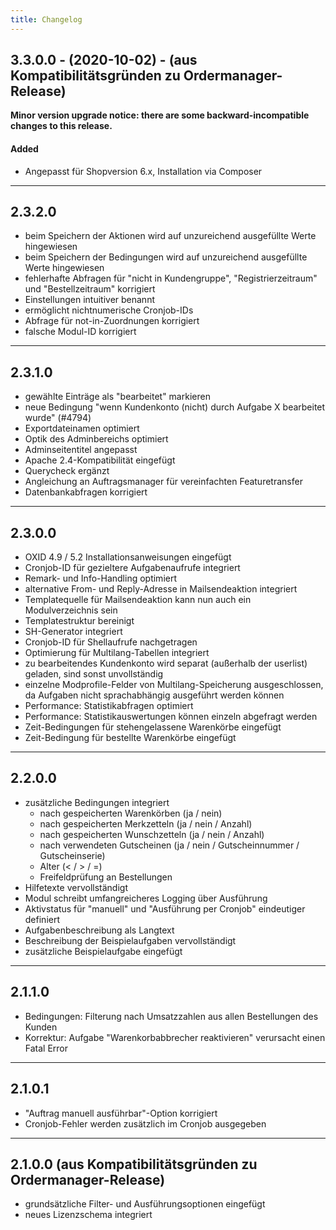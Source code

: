 ```yaml
---
title: Changelog
---
```


## 3.3.0.0 - (2020-10-02) - (aus Kompatibilitätsgründen zu Ordermanager-Release)

**Minor version upgrade notice: there are some backward-incompatible changes to this release.**

#### Added
- Angepasst für Shopversion 6.x, Installation via Composer 

---

## 2.3.2.0
- beim Speichern der Aktionen wird auf unzureichend ausgefüllte Werte hingewiesen
- beim Speichern der Bedingungen wird auf unzureichend ausgefüllte Werte hingewiesen
- fehlerhafte Abfragen für "nicht in Kundengruppe", "Registrierzeitraum" und "Bestellzeitraum" korrigiert 
- Einstellungen intuitiver benannt
- ermöglicht nichtnumerische Cronjob-IDs
- Abfrage für not-in-Zuordnungen korrigiert
- falsche Modul-ID korrigiert

---

## 2.3.1.0
- gewählte Einträge als "bearbeitet" markieren
- neue Bedingung "wenn Kundenkonto (nicht) durch Aufgabe X bearbeitet wurde" (#4794)
- Exportdateinamen optimiert
- Optik des Adminbereichs optimiert
- Adminseitentitel angepasst
- Apache 2.4-Kompatibilität eingefügt
- Querycheck ergänzt
- Angleichung an Auftragsmanager für vereinfachten Featuretransfer
- Datenbankabfragen korrigiert

---

## 2.3.0.0
- OXID 4.9 / 5.2 Installationsanweisungen eingefügt
- Cronjob-ID für gezieltere Aufgabenaufrufe integriert
- Remark- und Info-Handling optimiert
- alternative From- und Reply-Adresse in Mailsendeaktion integriert
- Templatequelle für Mailsendeaktion kann nun auch ein Modulverzeichnis sein
- Templatestruktur bereinigt
- SH-Generator integriert
- Cronjob-ID für Shellaufrufe nachgetragen
- Optimierung für Multilang-Tabellen integriert
- zu bearbeitendes Kundenkonto wird separat (außerhalb der userlist) geladen, sind sonst unvollständig
- einzelne Modprofile-Felder von Multilang-Speicherung ausgeschlossen, da Aufgaben nicht sprachabhängig ausgeführt werden können
- Performance: Statistikabfragen optimiert
- Performance: Statistikauswertungen können einzeln abgefragt werden
- Zeit-Bedingungen für stehengelassene Warenkörbe eingefügt
- Zeit-Bedingung für bestellte Warenkörbe eingefügt

---

## 2.2.0.0
- zusätzliche Bedingungen integriert
  - nach gespeicherten Warenkörben (ja / nein)
  - nach gespeicherten Merkzetteln (ja / nein / Anzahl)
  - nach gespeicherten Wunschzetteln (ja / nein / Anzahl)
  - nach verwendeten Gutscheinen (ja / nein / Gutscheinnummer / Gutscheinserie)
  - Alter (< / > / =)
  - Freifeldprüfung an Bestellungen
- Hilfetexte vervollständigt
- Modul schreibt umfangreicheres Logging über Ausführung
- Aktivstatus für "manuell" und "Ausführung per Cronjob" eindeutiger definiert
- Aufgabenbeschreibung als Langtext
- Beschreibung der Beispielaufgaben vervollständigt
- zusätzliche Beispielaufgabe eingefügt

---

## 2.1.1.0
- Bedingungen: Filterung nach Umsatzzahlen aus allen Bestellungen des Kunden
- Korrektur: Aufgabe "Warenkorbabbrecher reaktivieren" verursacht einen Fatal Error

---

## 2.1.0.1
- "Auftrag manuell ausführbar"-Option korrigiert
- Cronjob-Fehler werden zusätzlich im Cronjob ausgegeben

---

## 2.1.0.0 (aus Kompatibilitätsgründen zu Ordermanager-Release)
- grundsätzliche Filter- und Ausführungsoptionen eingefügt
- neues Lizenzschema integriert